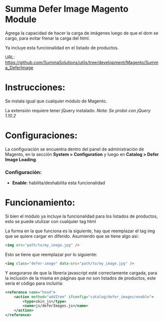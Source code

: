 Summa Defer Image Magento Module
=================

Agrega la capacidad de hacer la carga de imágenes luego de que el dom se cargo, para evitar frenar la carga del html.

Ya incluye esta funcionalidad en el listado de productos.

URL: https://github.com/SummaSolutions/utils/tree/development/Magento/Summa_DeferImage

Instrucciones:
=================

Se instala igual que cualquier módulo de Magento.

La extensión requiere tener jQuery instalado.
*Nota: Se probó con jQuery 1.10.2*


Configuraciones:
=================
La configuración se encuentra dentro del panel de administración de Magento, en la sección **System > Configuration** y luego en **Catalog > Defer Image Loading**.

### Configuración:
* **Enable**: habilita/deshabilita esta funcionalidad

Funcionamiento:
=================
Si bien el módulo ya incluye la funcionalidad para los listados de productos, esto se puede utulizar con cualquier tag html **<img />**

La forma en la que funciona es la siguiente, hay que reemplazar el tag img que se quiere cargar en diferido.
Asumiendo que se tiene algo asi:
```html
<img src="path/to/my_image.jpg" />
```
Esto se tiene que reemplazar por lo siguiente:
```html
<img class="defer-image" data-src="path/to/my_image.jpg" />
```

Y asegurarse de que la libreria javascript esté correctamente cargada, para la inclusión de la misma en páginas que no son listados de productos, este sería el código para incluirla:

```xml
<reference name="head">
    <action method="addItem" ifconfig="catalog/defer_images/enable">
        <type>skin_js</type>
        <name>js/deferImages.js</name>
    </action>
</reference>
```
